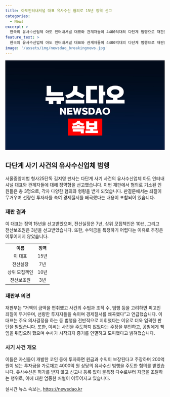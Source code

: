 ```yaml
---
title: 아도인터내셔널 대표 유사수신 혐의로 15년 징역 선고
categories:
  - News
excerpt: >
  한국의 유사수신업체 아도 인터내셔널 대표와 관계자들이 4400억대의 다단계 범행으로 재판을 받았다. 대표는 징역 15년, 전산실장은 징역 7년, 상위 모집책인은 징역 10년, 전산보조원은 징역 3년을 선고받았다. 재판부는 “피고인의 죄질이 무겁다”며 “선량한 투자자를 속이며 경제질서를 왜곡했다”고 지적했다. 피고인 대표는 기망행위로 투자자를 모집하고 주요 의사결정을 한 것으로 밝혀졌고, 200억 원이 넘는 투자금을 가로채고 4000억 원 상당의 범행을 주도했다는 혐의를 받았다.
feature_text: >
  한국의 유사수신업체 아도 인터내셔널 대표와 관계자들이 4400억대의 다단계 범행으로 재판을 받았다. 대표는 징역 15년, 전산실장은 징역 7년, 상위 모집책인은 징역 10년, 전산보조원은 징역 3년을 선고받았다. 재판부는 “피고인의 죄질이 무겁다”며 “선량한 투자자를 속이며 경제질서를 왜곡했다”고 지적했다. 피고인 대표는 기망행위로 투자자를 모집하고 주요 의사결정을 한 것으로 밝혀졌고, 200억 원이 넘는 투자금을 가로채고 4000억 원 상당의 범행을 주도했다는 혐의를 받았다.
image: '/assets/img/newsdao_breakingnews.jpg'
---
```


<p><img src="/assets/img/newsdao_breakingnews.jpg" alt="implanttips 속보" /></p>

<h2 data-ke-size="size26">다단계 사기 사건의 유사수신업체 범행</h2>

<p data-ke-size="size16">서울중앙지법 형사25단독 김지영 판사는 다단계 사기 사건의 유사수신업체 아도 인터내셔널 대표와 관계자들에 대해 징역형을 선고했습니다. 이번 재판에서 혐의로 기소된 인원들은 총 3명으로, 각자 다양한 혐의와 형량을 받게 되었습니다. 판결문에서는 죄질이 무거우며 선량한 투자자를 속여 경제질서를 왜곡했다는 내용이 포함되어 있습니다.</p>

<h3>재판 결과</h3>

<p data-ke-size="size16">이 대표는 징역 15년을 선고받았으며, 전산실장은 7년, 상위 모집책인은 10년, 그리고 전산보조원은 3년을 선고받았습니다. 또한, 수익금을 특정하기 어렵다는 이유로 추징은 이루어지지 않았습니다.</p>

<table>
    <tr>
        <td style="text-align: center; height: 17px;"><b>이름</b></td>
        <td style="text-align: center; height: 17px;"><b>징역</b></td>
    </tr>
    <tr>
        <td style="text-align: center; height: 17px;">이 대표</td>
        <td style="text-align: center; height: 17px;">15년</td>
    </tr>
    <tr>
        <td style="text-align: center; height: 17px;">전산실장</td>
        <td style="text-align: center; height: 17px;">7년</td>
    </tr>
    <tr>
        <td style="text-align: center; height: 17px;">상위 모집책인</td>
        <td style="text-align: center; height: 17px;">10년</td>
    </tr>
    <tr>
        <td style="text-align: center; height: 17px;">전산보조원</td>
        <td style="text-align: center; height: 17px;">3년</td>
    </tr>
</table>

<h3>재판부 의견</h3>

<p data-ke-size="size16">재판부는 “거액의 금액을 편취했고 사건의 수법과 조직 수, 범행 등을 고려하면 피고인 죄질이 무거우며, 선량한 투자자들을 속이며 경제질서를 왜곡했다”고 언급했습니다. 이 대표는 주요 의사결정을 하는 등 범행을 전반적으로 지휘했다는 이유로 더욱 엄격한 판단을 받았습니다. 또한, 이씨는 사건을 주도하지 않았다는 주장을 부인하고, 공범에게 책임을 뒤집으려 했으며 수사가 시작되자 증거를 인멸하고 도피했다고 밝혀졌습니다.</p>

<h3>사기 사건 개요</h3>

<p data-ke-size="size16">이들은 자신들이 개발한 코인 등에 투자하면 원금과 수익이 보장된다고 주장하며 200억 원이 넘는 투자금을 가로채고 4000억 원 상당의 유사수신 범행을 주도한 혐의를 받았습니다. 유사수신은 허가를 받지 않고 신고나 등록 없이 불특정 다수로부터 자금을 조달하는 행위로, 이에 대한 엄중한 처벌이 이루어지고 있습니다.</p>
실시간 뉴스 속보는, <a href="https://newsdao.kr" rel="dofollow">https://newsdao.kr</a>


